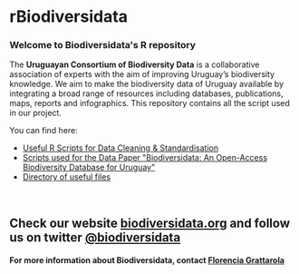 # rBiodiversidata

### Welcome to Biodiversidata's R repository

The **Uruguayan Consortium of Biodiversity Data** is a collaborative association of experts with the aim of improving Uruguay’s biodiversity knowledge.
We aim to  make the biodiversity data of Uruguay available by integrating a broad range of resources including databases, publications, maps, reports and infographics. This repository contains all the script used in our project.

You can find here:
  - [Useful R Scripts for Data Cleaning & Standardisation](/Useful%20Scripts)
  - [Scripts used for the Data Paper "Biodiversidata: An Open-Access Biodiversity Database for Uruguay"](/Data%20Paper%20Scripts)
  - [Directory of useful files](/Useful%20files)


<br>

## Check our website [biodiversidata.org](https://biodiversidata.org/) and follow us on twitter [@biodiversidata](https://twitter.com/biodiversidata)  

#### For more information about Biodiversidata, contact [Florencia Grattarola](mailto:flograttarola@gmail.com)  
